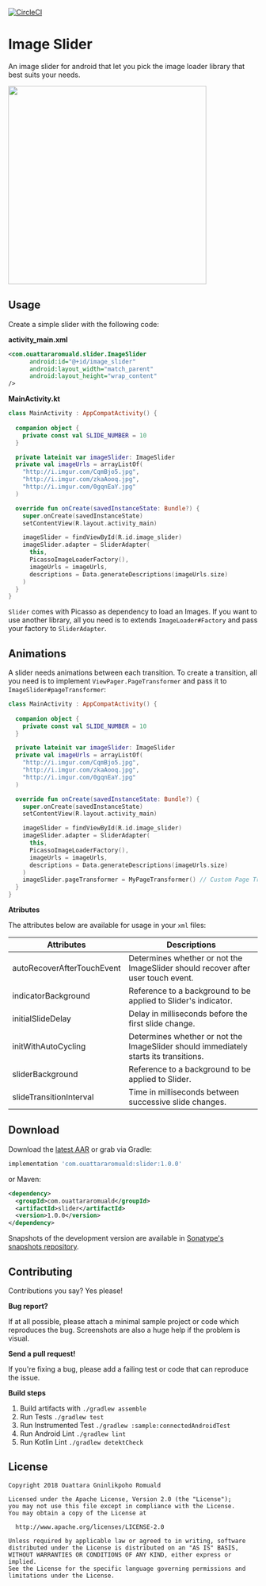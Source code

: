 [![CircleCI](https://circleci.com/gh/ouattararomuald/android-image-slider.svg?style=svg)](https://circleci.com/gh/ouattararomuald/android-image-slider)

# Image Slider

An image slider for android that let you pick the image loader library that best suits your needs.

<img src="https://imgur.com/Id4u1i8.gif" width=400/>

## Usage

Create a simple slider with the following code:

**activity_main.xml**
```xml
<com.ouattararomuald.slider.ImageSlider
      android:id="@+id/image_slider"
      android:layout_width="match_parent"
      android:layout_height="wrap_content"
/>
```

**MainActivity.kt**
```kotlin
class MainActivity : AppCompatActivity() {
  
  companion object {
    private const val SLIDE_NUMBER = 10
  }

  private lateinit var imageSlider: ImageSlider
  private val imageUrls = arrayListOf(
    "http://i.imgur.com/CqmBjo5.jpg", 
    "http://i.imgur.com/zkaAooq.jpg", 
    "http://i.imgur.com/0gqnEaY.jpg"
  )

  override fun onCreate(savedInstanceState: Bundle?) {
    super.onCreate(savedInstanceState)
    setContentView(R.layout.activity_main)

    imageSlider = findViewById(R.id.image_slider)
    imageSlider.adapter = SliderAdapter(
      this,
      PicassoImageLoaderFactory(),
      imageUrls = imageUrls,
      descriptions = Data.generateDescriptions(imageUrls.size)
    )
  }
}
```

`Slider` comes with Picasso as dependency to load an Images. If you want to use another library,
all you need is to extends `ImageLoader#Factory` and pass your factory to `SliderAdapter`.


## Animations

A slider needs animations between each transition. To create a transition, all you need is to implement `ViewPager.PageTransformer` and pass it to `ImageSlider#pageTransformer`:

```kotlin
class MainActivity : AppCompatActivity() {
  
  companion object {
    private const val SLIDE_NUMBER = 10
  }

  private lateinit var imageSlider: ImageSlider
  private val imageUrls = arrayListOf(
    "http://i.imgur.com/CqmBjo5.jpg", 
    "http://i.imgur.com/zkaAooq.jpg", 
    "http://i.imgur.com/0gqnEaY.jpg"
  )

  override fun onCreate(savedInstanceState: Bundle?) {
    super.onCreate(savedInstanceState)
    setContentView(R.layout.activity_main)

    imageSlider = findViewById(R.id.image_slider)
    imageSlider.adapter = SliderAdapter(
      this,
      PicassoImageLoaderFactory(),
      imageUrls = imageUrls,
      descriptions = Data.generateDescriptions(imageUrls.size)
    )
    imageSlider.pageTransformer = MyPageTransformer() // Custom Page Transformer
  }
}
```

**Atributes**

The attributes below are available for usage in your `xml` files:

Attributes | Descriptions
------------ | -------------
autoRecoverAfterTouchEvent | Determines whether or not the ImageSlider should recover after user touch event.
indicatorBackground | Reference to a background to be applied to Slider's indicator.
initialSlideDelay | Delay in milliseconds before the first slide change.
initWithAutoCycling | Determines whether or not the ImageSlider should immediately starts its transitions.
sliderBackground | Reference to a background to be applied to Slider.
slideTransitionInterval | Time in milliseconds between successive slide changes.


## Download

Download the [latest AAR](https://search.maven.org/#search%7Cga%7C1%7Cg%3A%22com.ouattararomuald%22%20AND%20a%3A%22slider%22) or grab via Gradle:

```gradle
implementation 'com.ouattararomuald:slider:1.0.0'
```

or Maven:

```xml
<dependency>
  <groupId>com.ouattararomuald</groupId>
  <artifactId>slider</artifactId>
  <version>1.0.0</version>
</dependency>
```
Snapshots of the development version are available in [Sonatype's snapshots repository](https://oss.sonatype.org/content/repositories/snapshots/).

## Contributing

Contributions you say? Yes please!

**Bug report?**

If at all possible, please attach a minimal sample project or code which reproduces the bug.
Screenshots are also a huge help if the problem is visual.

**Send a pull request!**

If you're fixing a bug, please add a failing test or code that can reproduce the issue.

**Build steps**

1. Build artifacts with `./gradlew assemble`
1. Run Tests `./gradlew test`
1. Run Instrumented Test `./gradlew :sample:connectedAndroidTest`
1. Run Android Lint `./gradlew lint`
1. Run Kotlin Lint `./gradlew detektCheck`

## License

```
Copyright 2018 Ouattara Gninlikpoho Romuald

Licensed under the Apache License, Version 2.0 (the "License");
you may not use this file except in compliance with the License.
You may obtain a copy of the License at

  http://www.apache.org/licenses/LICENSE-2.0

Unless required by applicable law or agreed to in writing, software
distributed under the License is distributed on an "AS IS" BASIS,
WITHOUT WARRANTIES OR CONDITIONS OF ANY KIND, either express or implied.
See the License for the specific language governing permissions and
limitations under the License.
```
